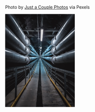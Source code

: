 <!--bl
(filemeta
    (title "pexels-just-a-couple-photos-3421636"))
/bl-->

Photo by [Just  a Couple Photos](https://www.pexels.com/photo/gray-and-yellow-metal-pipes-3421636/) via Pexels

<img src="./images/cd/pexels-just-a-couple-photos-3421636.jpg" style="height:300px"></img>